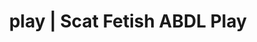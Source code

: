 ---
categories:
- Real Couples
- Shibari
- Spiritual Kink
- Interactive NSFW
- Immersive Erotica
image: /assets/images/1747714216572.jpg
layout: post
schema:
  description: Premium adult content featuring Scat Fetish, ABDL Play. High-quality
    images with sensual themes.
  keywords:
  - Alt Romance
  - ABDL Play
  - Alt Aesthetic
  - Gender-Fluid
  - Spiritual Kink
  - Queer Kinks
  - Scat Fetish
  name: 1747714216572 | Scat Fetish ABDL Play
  type: VisualArtwork
seo:
  description: Featured content with premium Scat Fetish, ABDL Play. HD images available.
  keywords: Scat Fetish, ABDL Play
  og_image: /assets/images/1747714216572.jpg
  schema_type: VisualArtwork
tags:
- '#play'
- Scat Fetish
- ABDL Play
title: play | Scat Fetish ABDL Play
---